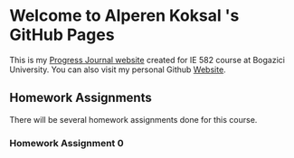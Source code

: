 # Welcome to Alperen Koksal 's GitHub Pages

This is my [Progress Journal website](https://bu-ie-582.github.io/fall21-alperenkoksal/) created for IE 582 course at Bogazici University. You can also visit my personal Github [Website](https://alperenkoksal.github.io/). 

## Homework Assignments

There will be several homework assignments done for this course.

### Homework Assignment 0